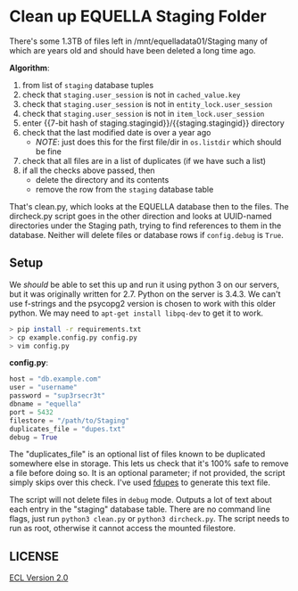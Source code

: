 # Clean up EQUELLA Staging Folder

There's some 1.3TB of files left in /mnt/equelladata01/Staging many of which are years old and should have been deleted a long time ago.

**Algorithm**:

1. from list of `staging` database tuples
1. check that `staging.user_session` is not in `cached_value.key`
1. check that `staging.user_session` is not in `entity_lock.user_session`
1. check that `staging.user_session` is not in `item_lock.user_session`
1. enter {{7-bit hash of staging.stagingid}}/{{staging.stagingid}} directory
1. check that the last modified date is over a year ago
    + _NOTE_: just does this for the first file/dir in `os.listdir` which should be fine
1. check that all files are in a list of duplicates (if we have such a list)
1. if all the checks above passed, then
    + delete the directory and its contents
    + remove the row from the `staging` database table

That's clean.py, which looks at the EQUELLA database then to the files. The dircheck.py script goes in the other direction and looks at UUID-named directories under the Staging path, trying to find references to them in the database. Neither will delete files or database rows if `config.debug` is `True`.

## Setup

We _should_ be able to set this up and run it using python 3 on our servers, but it was originally written for 2.7. Python on the server is 3.4.3. We can't use f-strings and the psycopg2 version is chosen to work with this older python. We may need to `apt-get install libpq-dev` to get it to work.

```sh
> pip install -r requirements.txt
> cp example.config.py config.py
> vim config.py
```

**config.py**:

```python
host = "db.example.com"
user = "username"
password = "sup3rsecr3t"
dbname = "equella"
port = 5432
filestore = "/path/to/Staging"
duplicates_file = "dupes.txt"
debug = True
```

The "duplicates_file" is an optional list of files known to be duplicated somewhere else in storage. This lets us check that it's 100% safe to remove a file before doing so. It is an optional parameter; if not provided, the script simply skips over this check. I've used [fdupes](https://github.com/adrianlopezroche/fdupes) to generate this text file.

The script will not delete files in `debug` mode. Outputs a lot of text about each entry in the "staging" database table. There are no command line flags, just run `python3 clean.py` or `python3 dircheck.py`. The script needs to run as root, otherwise it cannot access the mounted filestore.

## LICENSE

[ECL Version 2.0](https://opensource.org/licenses/ECL-2.0)
